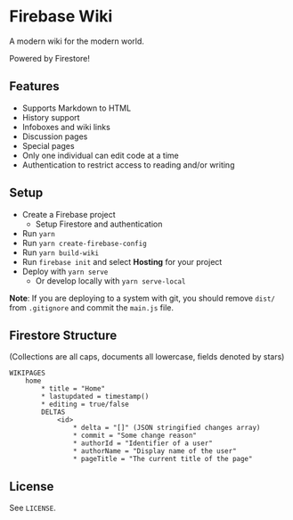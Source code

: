 # Firebase Wiki
A modern wiki for the modern world.

Powered by Firestore!

## Features
* Supports Markdown to HTML
* History support
* Infoboxes and wiki links
* Discussion pages
* Special pages
* Only one individual can edit code at a time
* Authentication to restrict access to reading and/or writing

## Setup
* Create a Firebase project
    * Setup Firestore and authentication
* Run `yarn`
* Run `yarn create-firebase-config`
* Run `yarn build-wiki`
* Run `firebase init` and select **Hosting** for your project
* Deploy with `yarn serve`
    * Or develop locally with `yarn serve-local`

**Note**: If you are deploying to a system with git, you should remove `dist/` from `.gitignore` and commit the `main.js` file.

## Firestore Structure
(Collections are all caps, documents all lowercase, fields denoted by stars)

    WIKIPAGES
        home
            * title = "Home"
            * lastupdated = timestamp()
            * editing = true/false
            DELTAS
                <id>
                    * delta = "[]" (JSON stringified changes array)
                    * commit = "Some change reason"
                    * authorId = "Identifier of a user"
                    * authorName = "Display name of the user"
                    * pageTitle = "The current title of the page"

## License
See `LICENSE`.